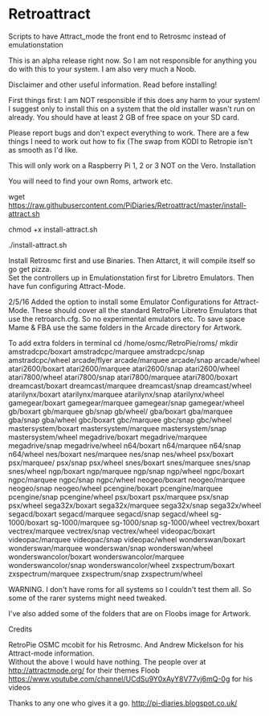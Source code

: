# Retroattract
Scripts to have Attract_mode the front end to Retrosmc instead of emulationstation


This is an alpha release right now. So I am not responsible for anything you do with this to your system. I am also very much a Noob. 




Disclaimer and other useful information. Read before installing!

First things first: I am NOT responsible if this does any harm to your system! I suggest only to install this on a system that the old installer wasn't run on already. You should have at least 2 GB of free space on your SD card.

Please report bugs and don't expect everything to work.  There are a few things I need to work out how to fix (The swap from KODI to Retropie isn't as smooth as I'd like. 



This will only work on a Raspberry Pi 1, 2 or 3  NOT on the Vero.
Installation

You will need to find your own Roms, artwork etc. 

wget https://raw.githubusercontent.com/PiDiaries/Retroattract/master/install-attract.sh

chmod +x install-attract.sh

./install-attract.sh

 Install Retrosmc first and use Binaries. Then Attarct, it will compile itself so go get pizza.  
 Set the controllers up in Emulationstation first for Libretro Emulators.  Then have fun configuring Attract-Mode. 

2/5/16 
Added the option to install some Emulator Configurations for Attract-Mode.  These should cover all the standard RetroPie Libretro Emulators that use the retroarch.cfg.  So no experimental emulators etc.  To save space Mame & FBA use the same folders in the Arcade directory for Artwork. 

To add extra folders in terminal 
            cd /home/osmc/RetroPie/roms/
            mkdir amstradcpc/boxart amstradcpc/marquee amstradcpc/snap amstradcpc/wheel arcade/flyer arcade/marquee arcade/snap arcade/wheel atari2600/boxart atari2600/marquee atari2600/snap atari2600/wheel atari7800/wheel atari7800/snap atari7800/marquee atari7800/boxart dreamcast/boxart dreamcast/marquee dreamcast/snap dreamcast/wheel atarilynx/boxart atarilynx/marquee atarilynx/snap atarilynx/wheel gamegear/boxart gamegear/marquee gamegear/snap gamegear/wheel gb/boxart gb/marquee gb/snap gb/wheel/ gba/boxart gba/marquee gba/snap gba/wheel gbc/boxart gbc/marquee gbc/snap gbc/wheel mastersystem/boxart mastersystem/marquee mastersystem/snap mastersystem/wheel megadrive/boxart megadrive/marquee megadrive/snap megadrive/wheel n64/boxart n64/marquee n64/snap n64/wheel nes/boxart nes/marquee nes/snap nes/wheel psx/boxart psx/marquee/ psx/snap psx/wheel snes/boxart snes/marquee snes/snap snes/wheel ngp/boxart ngp/marquee ngp/snap ngp/wheel  ngpc/boxart ngpc/marquee ngpc/snap ngpc/wheel neogeo/boxart neogeo/marquee neogeo/snap neogeo/wheel pcengine/boxart pcengine/marquee pcengine/snap pcengine/wheel psx/boxart psx/marquee psx/snap psx/wheel sega32x/boxart sega32x/marquee sega32x/snap sega32x/wheel segacd/boxart segacd/marquee segacd/snap segacd/wheel sg-1000/boxart sg-1000/marquee sg-1000/snap sg-1000/wheel vectrex/boxart vectrex/marquee vectrex/snap vectrex/wheel videopac/boxart videopac/marquee videopac/snap videopac/wheel wonderswan/boxart wonderswan/marquee wonderswan/snap wonderswan/wheel wonderswancolor/boxart wonderswancolor/marquee wonderswancolor/snap wonderswancolor/wheel zxspectrum/boxart zxspectrum/marquee zxspectrum/snap zxspectrum/wheel


WARNING.  I don't have roms for all systems so I couldn't test them all. So some of the rarer systems might need tweaked. 

I've also added some of the folders that are on Floobs image for Artwork. 

Credits

RetroPie 
OSMC 
mcobit for his Retrosmc. 
And Andrew Mickelson for his Attract-mode information.  
Without the above I would have nothing.
The people over at http://attractmode.org/ for their themes
Floob https://www.youtube.com/channel/UCdSu9Y0xAyY8V77vj6mQ-0g for his videos


Thanks to any one who gives it a go. 
http://pi-diaries.blogspot.co.uk/

